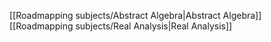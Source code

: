 [[Roadmapping subjects/Abstract Algebra|Abstract Algebra]]
[[Roadmapping subjects/Real Analysis|Real Analysis]]

